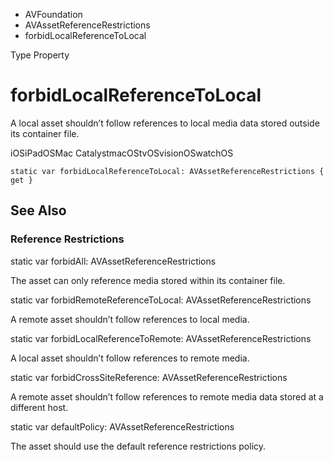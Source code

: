 

- AVFoundation
- AVAssetReferenceRestrictions
-  forbidLocalReferenceToLocal 

Type Property

# forbidLocalReferenceToLocal

A local asset shouldn’t follow references to local media data stored outside its container file.

iOSiPadOSMac CatalystmacOStvOSvisionOSwatchOS

``` source
static var forbidLocalReferenceToLocal: AVAssetReferenceRestrictions { get }
```

## See Also

### Reference Restrictions

static var forbidAll: AVAssetReferenceRestrictions

The asset can only reference media stored within its container file.

static var forbidRemoteReferenceToLocal: AVAssetReferenceRestrictions

A remote asset shouldn’t follow references to local media.

static var forbidLocalReferenceToRemote: AVAssetReferenceRestrictions

A local asset shouldn’t follow references to remote media.

static var forbidCrossSiteReference: AVAssetReferenceRestrictions

A remote asset shouldn’t follow references to remote media data stored at a different host.

static var defaultPolicy: AVAssetReferenceRestrictions

The asset should use the default reference restrictions policy.

